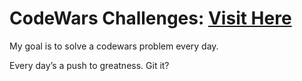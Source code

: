 # CodeWars Challenges: [Visit Here]([url](https://www.codewars.com/users/NateLevi/stats))

My goal is to solve a codewars problem every day.

Every day’s a push to greatness. Git it?
